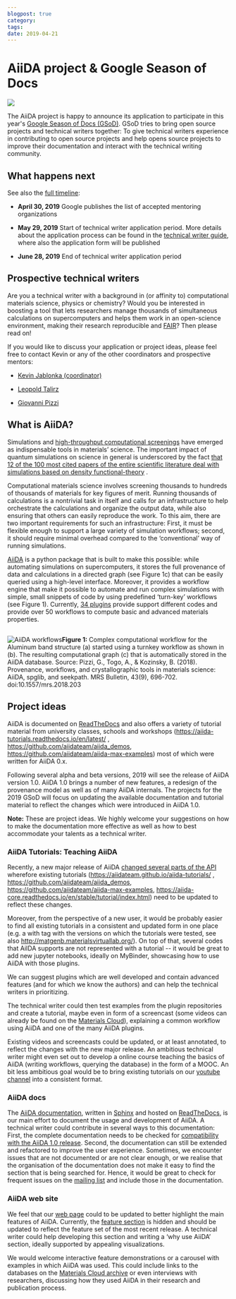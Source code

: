 ```yaml
---
blogpost: true
category:
tags:
date: 2019-04-21
---
```


# AiiDA project & Google Season of Docs

![](http://www.aiida.net/wp-content/uploads/2019/04/image2.png)

The AiiDA project is happy to announce its application to participate in this year's [Google Season of Docs (GSoD)](https://www.google.com/url?q=https://developers.google.com/season-of-docs/&sa=D&ust=1555858341981000). GSoD tries to bring open source projects and technical writers together: To give technical writers experience in contributing to open source projects and help opens source projects to improve their documentation and interact with the technical writing community.

## What happens next

See also the [full timeline](https://developers.google.com/season-of-docs/docs/timeline):

* **April 30, 2019** Google publishes the list of accepted mentoring organizations

* **May 29, 2019** Start of technical writer application period. More details about the application process can be found in the [technical writer guide](https://developers.google.com/season-of-docs/docs/tech-writer-guide), where also the application form will be published

* **June 28, 2019** End of technical writer application period

## Prospective technical writers

Are you a technical writer with a background in (or affinity to) computational materials science, physics or chemistry? Would you be interested in boosting a tool that lets researchers manage thousands of simultaneous calculations on supercomputers and helps them work in an open-science environment, making their research reproducible and [FAIR](https://www.force11.org/group/fairgroup/fairprinciples)? Then please read on!

If you would like to discuss your application or project ideas, please feel free to contact Kevin or any of the other coordinators and prospective mentors:

* [Kevin Jablonka (coordinator)](mailto:kevin.jablonka@epfl.ch)

* [Leopold Talirz](mailto:leopold.talirz@epfl.ch)

* [Giovanni Pizzi](mailto:giovanni.pizzi@epfl.ch)

## What is AiiDA?

Simulations and [high-throughput computational screenings](https://www.nature.com/articles/nmat3568)  have emerged as indispensable tools in materials’ science. The important impact of quantum simulations on science in general is underscored by the fact [that 12 of the 100 most cited papers of the entire scientific literature deal with simulations based on density functional-theory](https://www.nature.com/news/the-top-100-papers-1.16224) .

Computational materials science involves screening thousands to hundreds of thousands of materials for key figures of merit. Running thousands of calculations is a nontrivial task in itself and calls for an infrastructure to help orchestrate the calculations and organize the output data, while also ensuring that others can easily reproduce the work. To this aim, there are two important requirements for such an infrastructure: First, it must be flexible enough to support a large variety of simulation workflows; second, it should require minimal overhead compared to the ‘conventional’ way of running simulations.

[AiiDA](https://github.com/aiidateam/aiida_core) is a python package that is built to make this possible: while automating simulations on supercomputers, it stores the full provenance of data and calculations in a directed graph (see Figure 1c) that can be easily queried using a high-level interface. Moreover, it provides a workflow engine that make it possible to automate and run complex simulations with simple, small snippets of code by using predefined ‘turn-key’ workflows (see Figure 1). Currently, [34 plugins](https://aiidateam.github.io/aiida-registry) provide support different codes and provide over 50 workflows to compute basic and advanced materials properties.

##

![AiiDA workflows](http://www.aiida.net/wp-content/uploads/2019/04/image1.png)**Figure 1:** Complex computational workflow for the Aluminum band structure (a) started using a turnkey workflow as shown in (b). The resulting computational graph (c) that is automatically stored in the AiiDA database. Source: Pizzi, G., Togo, A., & Kozinsky, B. (2018). Provenance, workflows, and crystallographic tools in materials science: AiiDA, spglib, and seekpath. MRS Bulletin, 43(9), 696-702. doi:10.1557/mrs.2018.203

## Project ideas

AiiDA is documented on [ReadTheDocs](https://aiida-core.readthedocs.io/en/stable/) and also offers a variety of tutorial material from university classes, schools and workshops (<https://aiida-tutorials.readthedocs.io/en/latest/> , <https://github.com/aiidateam/aiida_demos>, <https://github.com/aiidateam/aiida-max-examples>) most of which were written for AiiDA 0.x.

Following several alpha and beta versions, 2019 will see the release of AiiDA version 1.0. AiiDA 1.0 brings a number of new features, a redesign of the provenance model as well as of many AiiDA internals. The projects for the 2019 GSoD will focus on updating the available documentation and tutorial material to reflect the changes which were introduced in AiiDA 1.0.

**Note:** These are project ideas. We highly welcome your suggestions on how to make the documentation more effective as well as how to best accommodate your talents as a technical writer.

### AiiDA Tutorials: Teaching AiiDA

Recently, a new major release of AiiDA [changed several parts of the API](https://github.com/aiidateam/aiida_core/wiki/Backward-incompatible-changes-in-1.0.0)  wherefore existing tutorials (<https://aiidateam.github.io/aiida-tutorials/> , <https://github.com/aiidateam/aiida_demos>, <https://github.com/aiidateam/aiida-max-examples>, <https://aiida-core.readthedocs.io/en/stable/tutorial/index.html>) need to be updated to reflect these changes.

Moreover, from the perspective of a new user, it would be probably easier to find all existing tutorials in a consistent and updated form in one place (e.g. a with tag with the versions on which the tutorials were tested, see also http://matgenb.materialsvirtuallab.org/). On top of that, several codes that AiIDA supports are not represented with a tutorial -- it would be great to add new jupyter notebooks, ideally on MyBinder, showcasing how to use AiiDA with those plugins.

We can suggest plugins which are well developed and contain advanced features (and for which we know the authors) and can help the technical writers in prioritizing.

The technical writer could then test examples from the plugin repositories and create a tutorial, maybe even in form of a screencast (some videos can already be found on the [Materials Cloud](https://www.materialscloud.org/learn/sections)), explaining a common workflow using AiiDA and one of the many AiiDA plugins.

Existing videos and screencasts could be updated, or at least annotated, to reflect the changes with the new major release. An ambitious technical writer might even set out to develop a online course teaching the basics of AiiDA (writing workflows, querying the database) in the form of a MOOC. An bit less ambitious goal would be to bring existing tutorials on our [youtube channel](https://www.youtube.com/channel/UC-NZvRRQ5VzT2wKE5DM1N3A) into a consistent format.

### AiiDA docs

The  [AiiDA documentation](https://aiida-core.readthedocs.io/en/stable/), written in [Sphinx](http://www.sphinx-doc.org/en/stable/) and hosted on [ReadTheDocs](https://readthedocs.org/), is our main effort to document the usage and development of AiiDA. A technical writer could contribute in several ways to this documentation: First, the complete documentation needs to be checked for [compatibility with the AiiDA 1.0 release](https://github.com/aiidateam/aiida_core/wiki/Backward-incompatible-changes-in-1.0.0). Second, the documentation can still be extended and refactored to improve the user experience. Sometimes, we encounter issues that are not documented or are not clear enough, or we realise that the organisation of the documentation does not make it easy to find the section that is being searched for. Hence, it would be great to check for frequent issues on the [mailing list](https://groups.google.com/forum/#!forum/aiidausers) and include those in the documentation.

### AiiDA web site

We feel that our [web page](http://www.aiida.net/) could to be updated to better highlight the main features of AiiDA. Currently, the [feature section](http://www.aiida.net/features/) is hidden and should be updated to reflect the feature set of the most recent release. A technical writer could help developing this section and writing a ‘why use AiiDA’ section, ideally supported by appealing visualizations.

We would welcome interactive feature demonstrations or a carousel with examples in which AiiDA was used. This could include links to the databases on the [Materials Cloud archive](https://archive.materialscloud.org/) or even interviews with researchers, discussing how they used AiiDA in their research and publication process.
